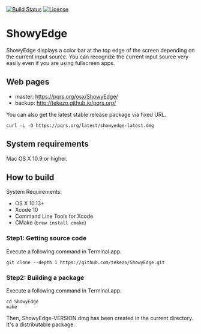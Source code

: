 [![Build Status](https://travis-ci.org/tekezo/ShowyEdge.svg?branch=master)](https://travis-ci.org/tekezo/ShowyEdge)
[![License](https://img.shields.io/badge/license-Public%20Domain-blue.svg)](https://github.com/tekezo/ShowyEdge/blob/master/LICENSE.md)

# ShowyEdge

ShowyEdge displays a color bar at the top edge of the screen depending on the current input source.
You can recognize the current input source very easily even if you are using fullscreen apps.

## Web pages

- master: <https://pqrs.org/osx/ShowyEdge/>
- backup: <http://tekezo.github.io/pqrs.org/>

You can also get the latest stable release package via fixed URL.

```shell
curl -L -O https://pqrs.org/latest/showyedge-latest.dmg
```

## System requirements

Mac OS X 10.9 or higher.

## How to build

System Requirements:

- OS X 10.13+
- Xcode 10
- Command Line Tools for Xcode
- CMake (`brew install cmake`)

### Step1: Getting source code

Execute a following command in Terminal.app.

```shell
git clone --depth 1 https://github.com/tekezo/ShowyEdge.git
```

### Step2: Building a package

Execute a following command in Terminal.app.

```shell
cd ShowyEdge
make
```

Then, ShowyEdge-VERSION.dmg has been created in the current directory.
It's a distributable package.
